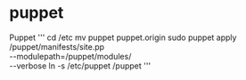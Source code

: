 puppet
======

Puppet
'''
cd /etc
mv puppet puppet.origin
sudo puppet apply /puppet/manifests/site.pp \
	--modulepath=/puppet/modules/ \
	--verbose
ln -s /etc/puppet /puppet
'''
